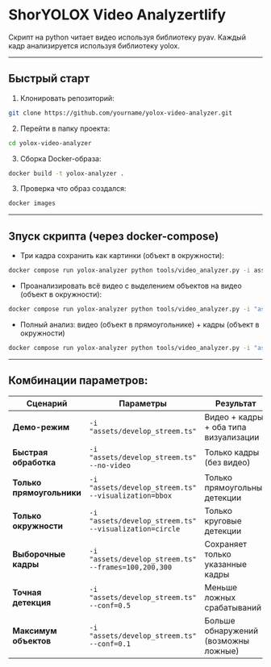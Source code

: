 # ShorYOLOX Video Analyzertlify

Скрипт на python читает видео используя библиотеку pyav. Каждый кадр анализируется используя библиотеку yolox. 

---

## Быстрый старт

1. Клонировать репозиторий:
```bash
git clone https://github.com/yourname/yolox-video-analyzer.git
```
2.   Перейти в папку проекта:
```bash
cd yolox-video-analyzer
```

3. Сборка Docker-образа:
```bash
docker build -t yolox-analyzer .
```

3. Проверка что образ создался:
```bash
docker images
```

---

## Зпуск скрипта (через docker-compose)

- Три кадра сохранить как картинки (объект в окружности):
```bash
docker compose run yolox-analyzer python tools/video_analyzer.py -i assets/develop_streem.ts --frames=100,200,224 --no-video
```

- Проанализировать всё видео с выделением объектов на видео (объект в окружности):
```bash
docker compose run yolox-analyzer python tools/video_analyzer.py -i "assets/develop_streem.ts" --visualization=circle
```

- Полный анализ: видео (объект в прямоугольнике) + кадры (объект в окружности)
```bash
docker compose run yolox-analyzer python tools/video_analyzer.py -i "assets/develop_streem.ts" --frames=100,200,224
```

---

## Комбинации параметров:

| Сценарий | Параметры | Результат |
|----------|-----------|-----------|
| **Демо-режим** | `-i "assets/develop_streem.ts"` | Видео + кадры + оба типа визуализации |
| **Быстрая обработка** | `-i "assets/develop_streem.ts" --no-video` | Только кадры (без видео) |
| **Только прямоугольники** | `-i "assets/develop_streem.ts" --visualization=bbox` | Только прямоугольные детекции |
| **Только окружности** | `-i "assets/develop_streem.ts" --visualization=circle` | Только круговые детекции |
| **Выборочные кадры** | `-i "assets/develop_streem.ts" --frames=100,200,300` | Сохраняет только указанные кадры |
| **Точная детекция** | `-i "assets/develop_streem.ts" --conf=0.5` | Меньше ложных срабатываний |
| **Максимум объектов** | `-i "assets/develop_streem.ts" --conf=0.1` | Больше обнаружений (возможны ложные) |


